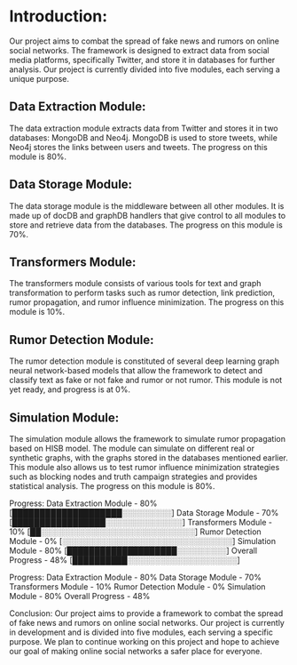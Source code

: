 # Introduction:
Our project aims to combat the spread of fake news and rumors on online social networks. The framework is designed to extract data from social media platforms, specifically Twitter, and store it in databases for further analysis. Our project is currently divided into five modules, each serving a unique purpose.

## Data Extraction Module:
The data extraction module extracts data from Twitter and stores it in two databases: MongoDB and Neo4j. MongoDB is used to store tweets, while Neo4j stores the links between users and tweets. The progress on this module is 80%.

## Data Storage Module:
The data storage module is the middleware between all other modules. It is made up of docDB and graphDB handlers that give control to all modules to store and retrieve data from the databases. The progress on this module is 70%.

## Transformers Module:
The transformers module consists of various tools for text and graph transformation to perform tasks such as rumor detection, link prediction, rumor propagation, and rumor influence minimization. The progress on this module is 10%.

## Rumor Detection Module:
The rumor detection module is constituted of several deep learning graph neural network-based models that allow the framework to detect and classify text as fake or not fake and rumor or not rumor. This module is not yet ready, and progress is at 0%.

## Simulation Module:
The simulation module allows the framework to simulate rumor propagation based on HISB model. The module can simulate on different real or synthetic graphs, with the graphs stored in the databases mentioned earlier. This module also allows us to test rumor influence minimization strategies such as blocking nodes and truth campaign strategies and provides statistical analysis. The progress on this module is 80%.

Progress:
Data Extraction Module - 80% [████████████████████░░░░░░░░░]
Data Storage Module - 70% [█████████████████░░░░░░░░░░░░░░]
Transformers Module - 10% [██░░░░░░░░░░░░░░░░░░░░░░░░░░░░]
Rumor Detection Module - 0% [░░░░░░░░░░░░░░░░░░░░░░░░░░░░░░░]
Simulation Module - 80% [████████████████████░░░░░░░░░]
Overall Progress - 48% [██████████░░░░░░░░░░░░░░░░░░░░]

Progress:
Data Extraction Module - 80%
Data Storage Module - 70%
Transformers Module - 10%
Rumor Detection Module - 0%
Simulation Module - 80%
Overall Progress - 48%

Conclusion:
Our project aims to provide a framework to combat the spread of fake news and rumors on online social networks. Our project is currently in development and is divided into five modules, each serving a specific purpose. We plan to continue working on this project and hope to achieve our goal of making online social networks a safer place for everyone.

